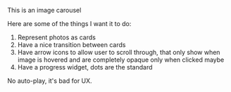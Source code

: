 This is an image carousel

Here are some of the things I want it to do:

1. Represent photos as cards
2. Have a nice transition between cards
3. Have arrow icons to allow user to scroll through, that only show when image is hovered and are completely opaque only when clicked maybe
4. Have a progress widget, dots are the standard

No auto-play, it's bad for UX.
